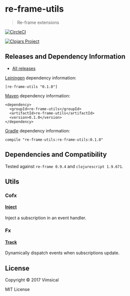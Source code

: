 # re-frame-utils

> Re-frame extensions

[![CircleCI](https://circleci.com/gh/vimsical/re-frame-utils.svg?style=svg)](https://circleci.com/gh/vimsical/re-frame-utils)

[![Clojars Project](https://img.shields.io/clojars/v/re-frame-utils.svg)](https://clojars.org/re-frame-utils)


## Releases and Dependency Information

* [All releases](https://clojars.org/vimsical/re-frame-utils)

[Leiningen] dependency information:

    [re-frame-utils "0.1.0"]

[Maven] dependency information:

    <dependency>
      <groupId>re-frame-utils</groupId>
      <artifactId>re-frame-utils</artifactId>
      <version>0.1.0</version>
    </dependency>

[Gradle] dependency information:

    compile "re-frame-utils:re-frame-utils:0.1.0"

[Clojars]: http://clojars.org/
[Leiningen]: http://leiningen.org/
[Maven]: http://maven.apache.org/
[Gradle]: http://www.gradle.org/



## Dependencies and Compatibility

Tested against `re-frame 0.9.4` and `clojurescript 1.9.671`.



## Utils



### Cofx



#### [Inject](./src/vimsical/re_frame/cofx/inject.cljc)

Inject a subscription in an event handler.



### Fx



#### [Track](./src/vimsical/re_frame/fx/track.cljc)

Dynamically dispatch events when subscriptions update.



## License

Copyright © 2017 Vimsical

MIT License
